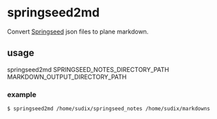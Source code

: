 springseed2md
=============

Convert [Springseed](http://getspringseed.com/) json files to plane markdown.

## usage

springseed2md SPRINGSEED_NOTES_DIRECTORY_PATH MARKDOWN_OUTPUT_DIRECTORY_PATH

### example

```bash
$ springseed2md /home/sudix/springseed_notes /home/sudix/markdowns
```
